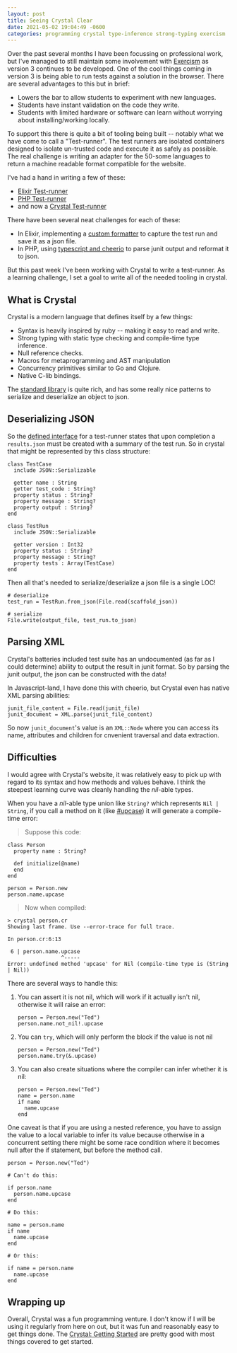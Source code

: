 ```yaml
---
layout: post
title: Seeing Crystal Clear
date: 2021-05-02 19:04:49 -0600
categories: programming crystal type-inference strong-typing exercism
---
```


Over the past several months I have been focussing on professional work, but I've managed to still maintain some involvement with [Exercism][exercism] as version 3 continues to be developed. One of the cool things coming in version 3 is being able to run tests against a solution in the browser. There are several advantages to this but in brief:

- Lowers the bar to allow students to experiment with new languages.
- Students have instant validation on the code they write.
- Students with limited hardware or software can learn without worrying about installing/working locally.

To support this there is quite a bit of tooling being built -- notably what we have come to call a "Test-runner". The test runners are isolated containers designed to isolate un-trusted code and execute it as safely as possible. The real challenge is writing an adapter for the 50-some languages to return a machine readable format compatible for the website.

I've had a hand in writing a few of these:

- [Elixir Test-runner][elixir-test-runner]
- [PHP Test-runner][php-test-runner]
- and now a [Crystal Test-runner][crystal-test-runner]

There have been several neat challenges for each of these:

- In Elixir, implementing a [custom formatter](https://github.com/exercism/elixir-test-runner/blob/main/exercism_test_helper/lib/json_formatter.ex) to capture the test run and save it as a json file.
- In PHP, using [typescript and cheerio](https://github.com/exercism/php-test-runner/tree/main/junit-to-json) to parse junit output and reformat it to json.

But this past week I've been working with Crystal to write a test-runner. As a learning challenge, I set a goal to write all of the needed tooling in crystal.

## What is Crystal

Crystal is a modern language that defines itself by a few things:

- Syntax is heavily inspired by ruby -- making it easy to read and write.
- Strong typing with static type checking and compile-time type inference.
- Null reference checks.
- Macros for metaprogramming and AST manipulation
- Concurrency primitives similar to Go and Clojure.
- Native C-lib bindings.

The [standard library](https://crystal-lang.org/api/1.0.0/) is quite rich, and has some really nice patterns to serialize and deserialize an object to json.

## Deserializing JSON

So the [defined interface](https://github.com/exercism/docs/blob/main/building/tooling/test-runners/interface.md) for a test-runner states that upon completion a `results.json` must be created with a summary of the test run. So in crystal that might be represented by this class structure:

```crystal
class TestCase
  include JSON::Serializable

  getter name : String
  getter test_code : String?
  property status : String?
  property message : String?
  property output : String?
end

class TestRun
  include JSON::Serializable

  getter version : Int32
  property status : String?
  property message : String?
  property tests : Array(TestCase)
end
```

Then all that's needed to serialize/deserialize a json file is a single LOC!

```crystal
# deserialize
test_run = TestRun.from_json(File.read(scaffold_json))

# serialize
File.write(output_file, test_run.to_json)
```

## Parsing XML

Crystal's batteries included test suite has an undocumented (as far as I could determine) ability to output the result in junit format. So by parsing the junit output, the json can be constructed with the data!

In Javascript-land, I have done this with cheerio, but Crystal even has native XML parsing abilities:

```crystal
junit_file_content = File.read(junit_file)
junit_document = XML.parse(junit_file_content)
```

So now `junit_document`'s value is an `XML::Node` where you can access its name, attributes and children for cnvenient traversal and data extraction.

## Difficulties

I would agree with Crystal's website, it was relatively easy to pick up with regard to its syntax and how methods and values behave. I think the steepest learning curve was cleanly handling the _nil_-able types.

When you have a _nil_-able type union like `String?` which represents `Nil | String`, if you call a method on it (like [#upcase][crystal-string-upcase]) it will generate a compile-time error:

> Suppose this code:

```crystal
class Person
  property name : String?

  def initialize(@name)
  end
end

person = Person.new
person.name.upcase
```

> Now when compiled:

```shell
> crystal person.cr
Showing last frame. Use --error-trace for full trace.

In person.cr:6:13

 6 | person.name.upcase
                 ^-----
Error: undefined method 'upcase' for Nil (compile-time type is (String | Nil))
```

There are several ways to handle this:

1. You can assert it is not nil, which will work if it actually isn't nil, otherwise it will raise an error:

   ```crystal
   person = Person.new("Ted")
   person.name.not_nil!.upcase
   ```

2. You can `try`, which will only perform the block if the value is not nil

   ```crystal
   person = Person.new("Ted")
   person.name.try(&.upcase)
   ```

3. You can also create situations where the compiler can infer whether it is nil:

   ```crystal
   person = Person.new("Ted")
   name = person.name
   if name
     name.upcase
   end
   ```

One caveat is that if you are using a nested reference, you have to assign the value to a local variable to infer its value because otherwise in a concurrent setting there might be some race condition where it becomes null after the if statement, but before the method call.

```crystal
person = Person.new("Ted")

# Can't do this:

if person.name
  person.name.upcase
end

# Do this:

name = person.name
if name
  name.upcase
end

# Or this:

if name = person.name
  name.upcase
end
```

## Wrapping up

Overall, Crystal was a fun programming venture. I don't know if I will be using it regularly from here on out, but it was fun and reasonably easy to get things done. The [Crystal: Getting Started](https://crystal-lang.org/reference/getting_started/) are pretty good with most things covered to get started.

[exercism]: https://www.exercism.io
[crystal-string-upcase]: https://crystal-lang.org/api/1.0.0/String.html#upcase(options:Unicode::CaseOptions=:none):String-instance-method
[crystal-test-runner]: https://github.com/exercism/crystal-test-runner
[elixir-test-runner]: https://github.com/exercism/elixir-test-runner
[php-test-runner]: https://github.com/exercism/php-test-runner
